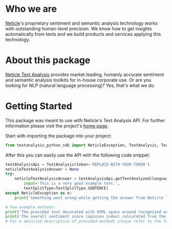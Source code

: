 # Who we are
[Neticle](https://neticle.com/company/en/)'s proprietary sentiment and semantic analysis technology works with outstanding human-level precision. We know how to get insights automatically from texts and we build products and services applying this technology.

# About this package 
[Neticle Text Analysis](https://neticle.com/textanalysisapi/en/) provides market leading, humanly accurate sentiment and semantic analysis toolkits for in-house corporate use. Or are you looking for NLP (natural language processing)? Yes, that's what we do.

# Getting Started
This package was meant to use with Neticle's Text Analysis API. For further information please visit the project's [home page](https://neticle.com/textanalysisapi/en/).

Start with importing the package into your project:
```python
from textanalysis_python_sdk import NeticleException, TextAnalysis, TextSplitType
```
 
After this you can easily use the API with the following code snippet:

```python
textAnalysisApi = TextAnalysis(token='REPLACE-WITH-YOUR-TOKEN')
neticleTextAnalysisAnswer = None
try:
    neticleTextAnalysisAnswer = textAnalysisApi.getTextAnalyzed(language='en',
        input='This is a very good example text.',
        textSplitType=TextSplitType.SENTENCE)
except NeticleException as e:
    print('Something went wrong while getting the answer from Neticle Text Analysis API! The error message is: ' + str(e))

# Few example methods:
print('The provided text decorated with HTML spans around recognized entities, synonyms and phrases: ' + neticleTextAnalysisAnswer.getFullHTMLText())
print('The overall sentiment score (opinion index) calculated from the provided text: ' + str(neticleTextAnalysisAnswer.getOpinionIndex()))
# For a detailed description of provided methods please refer to the TextAnalysisAnswer class's documentation.
```